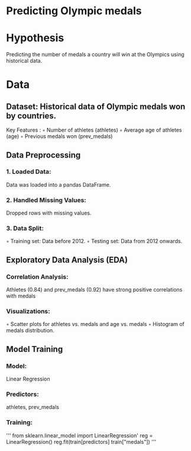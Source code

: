 # **Predicting Olympic medals**
# Hypothesis
Predicting the number of medals a country will win at the Olympics using historical data.
# Data
## Dataset: Historical data of Olympic medals won by countries.
Key Features :
◦ Number of athletes (athletes)
◦ Average age of athletes (age)
◦ Previous medals won (prev_medals)
## Data Preprocessing
### 1. Loaded Data: 
Data was loaded into a pandas DataFrame.
### 2. Handled Missing Values: 
Dropped rows with missing values.
### 3. Data Split:
◦ Training set: Data before 2012.
◦ Testing set: Data from 2012 onwards.
## Exploratory Data Analysis (EDA)
### Correlation Analysis: 
Athletes (0.84) and prev_medals (0.92) have strong positive correlations with medals
### Visualizations:
◦ Scatter plots for athletes vs.
medals and age vs. medals
◦ Histogram of medals distribution.
## Model Training
### Model: 
Linear Regression
### Predictors: 
athletes, prev_medals
### Training:
''' from sklearn.linear_model import LinearRegression'
reg = LinearRegression()
reg.fit(train[predictors]
train["medals"]) '''

